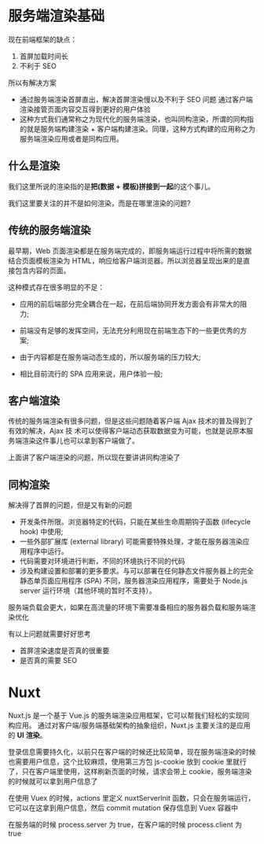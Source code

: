 # 服务端渲染基础

现在前端框架的缺点：

1. 首屏加载时间长
2. 不利于 SEO

所以有解决方案

- 通过服务端渲染首屏直出，解决首屏渲染慢以及不利于 SEO 问题 通过客户端渲染接管页面内容交互得到更好的用户体验
- 这种方式我们通常称之为现代化的服务端渲染，也叫同构渲染，所谓的同构指的就是服务端构建渲染 + 客户端构建渲染。同理，这种方式构建的应用称之为服务端渲染应用或者是同构应用。

## 什么是渲染

我们这里所说的渲染指的是**把(数据** **+** **模板)拼接到一起**的这个事儿。

我们这里要关注的并不是如何渲染，而是在哪里渲染的问题?

## 传统的服务端渲染

最早期，Web 页面渲染都是在服务端完成的，即服务端运行过程中将所需的数据结合页面模板渲染为 HTML，响应给客户端浏览器。所以浏览器呈现出来的是直接包含内容的页面。

这种模式存在很多明显的不足：

- 应用的前后端部分完全耦合在一起，在前后端协同开发方面会有非常大的阻力; 
- 前端没有足够的发挥空间，无法充分利用现在前端生态下的一些更优秀的方案; 
- 由于内容都是在服务端动态生成的，所以服务端的压力较大;

- 相比目前流行的 SPA 应用来说，用户体验一般;

## 客户端渲染

传统的服务端渲染有很多问题，但是这些问题随着客户端 Ajax 技术的普及得到了有效的解决，Ajax 技 术可以使得客户端动态获取数据变为可能，也就是说原本服务端渲染这件事儿也可以拿到客户端做了。

上面讲了客户端渲染的问题，所以现在要讲讲同构渲染了

## 同构渲染

解决得了首屏的问题，但是又有新的问题

- 开发条件所限。浏览器特定的代码，只能在某些生命周期钩子函数 (lifecycle hook) 中使用;
- 一些外部扩展库 (external library) 可能需要特殊处理，才能在服务器渲染应用程序中运行。 
- 代码需要对环境进行判断，不同的环境执行不同的代码
- 涉及构建设置和部署的更多要求。与可以部署在任何静态文件服务器上的完全静态单页面应用程序 (SPA) 不同，服务器渲染应用程序，需要处于 Node.js server 运行环境（其他环境的暂时不支持）。

服务端负载会更大，如果在高流量的环境下需要准备相应的服务器负载和服务端渲染优化

有以上问题就需要好好思考

- 首屏渲染速度是否真的很重要
- 是否真的需要 SEO

# Nuxt

Nuxt.js 是一个基于 Vue.js 的服务端渲染应用框架，它可以帮我们轻松的实现同构应用。 通过对客户端/服务端基础架构的抽象组织，Nuxt.js 主要关注的是应用的 **UI** **渲染**。

登录信息需要持久化，以前只在客户端的时候还比较简单，现在服务端渲染的时候也需要用户信息，这个比较麻烦，使用第三方包 js-cookie 放到 cookie 里就行了，只在客户端里使用，这样刷新页面的时候，请求会带上 cookie，服务端渲染的时候就可以拿到用户信息了

在使用 Vuex 的时候，actions 里定义 nuxtServerInit 函数，只会在服务端运行，它可以在这拿到用户信息，然后 commit mutation 保存信息到 Vuex 容器中

在服务端的时候 process.server 为 true，在客户端的时候 process.client 为 true